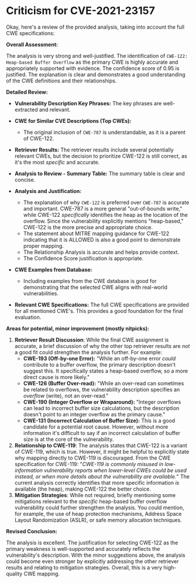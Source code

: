 # Criticism for CVE-2021-23157

Okay, here's a review of the provided analysis, taking into account the full CWE specifications:

**Overall Assessment:**

The analysis is very strong and well-justified. The identification of `CWE-122: Heap-based Buffer Overflow` as the primary CWE is highly accurate and appropriately supported with evidence. The confidence score of 0.95 is justified. The explanation is clear and demonstrates a good understanding of the CWE definitions and their relationships.

**Detailed Review:**

*   **Vulnerability Description Key Phrases:** The key phrases are well-extracted and relevant.

*   **CWE for Similar CVE Descriptions (Top CWEs):**
    *   The original inclusion of `CWE-787` is understandable, as it is a parent of CWE-122.

*   **Retriever Results:** The retriever results include several potentially relevant CWEs, but the decision to prioritize CWE-122 is still correct, as it's the most *specific* and accurate.

*   **Analysis to Review - Summary Table:** The summary table is clear and concise.

*   **Analysis and Justification:**
    *   The explanation of why `CWE-122` is preferred over `CWE-787` is accurate and important. CWE-787 is a more general "out-of-bounds write," while CWE-122 *specifically* identifies the heap as the location of the overflow. Since the vulnerability explicitly mentions "heap-based," CWE-122 is the more precise and appropriate choice.
    *   The statement about MITRE mapping guidance for CWE-122 indicating that it is ALLOWED is also a good point to demonstrate proper mapping.
    *   The Relationship Analysis is accurate and helps provide context.
    *   The Confidence Score justification is appropriate.

*   **CWE Examples from Database:**
    *   Including examples from the CWE database is good for demonstrating that the selected CWE aligns with real-world vulnerabilities.

*   **Relevant CWE Specifications:** The full CWE specifications are provided for all mentioned CWE's. This provides a good foundation for the final evaluation.

**Areas for potential, minor improvement (mostly nitpicks):**

1.  **Retriever Result Discussion**: While the final CWE assignment is accurate, a brief discussion of why the other top retriever results are *not* a good fit could strengthen the analysis further. For example:
    *   **CWE-193 (Off-by-one Error):** "While an off-by-one error *could* contribute to a buffer overflow, the primary description doesn't suggest this. It specifically states a heap-based overflow, so a more direct cause is more likely."
    *   **CWE-126 (Buffer Over-read):** "While an over-read can sometimes be related to overflows, the vulnerability description specifies an *overflow* (write), not an over-read."
    *   **CWE-190 (Integer Overflow or Wraparound):** "Integer overflows can lead to incorrect buffer size calculations, but the description doesn't point to an integer overflow as the primary cause."
    *   **CWE-131 (Incorrect Calculation of Buffer Size):** This is a good candidate for a potential root cause. However, without more information it's difficult to say if an incorrect calculation of buffer size is at the core of the vulnerability.
2.  **Relationship to CWE-119**: The analysis states that CWE-122 is a variant of CWE-119, which is true. However, it might be helpful to explicitly state why mapping directly to CWE-119 is discouraged. From the CWE specification for CWE-119: "*CWE-119 is commonly misused in low-information vulnerability reports when lower-level CWEs could be used instead, or when more details about the vulnerability are available.*" The current analysis correctly identifies that more specific information *is* available (the heap), making CWE-122 the better choice.
3.  **Mitigation Strategies**: While not required, briefly mentioning some mitigations relevant to the *specific* heap-based buffer overflow vulnerability could further strengthen the analysis. You could mention, for example, the use of heap protection mechanisms, Address Space Layout Randomization (ASLR), or safe memory allocation techniques.

**Revised Conclusion:**

The analysis is excellent. The justification for selecting CWE-122 as the primary weakness is well-supported and accurately reflects the vulnerability's description. With the minor suggestions above, the analysis could become even stronger by explicitly addressing the other retriever results and relating to mitigation strategies. Overall, this is a very high-quality CWE mapping.